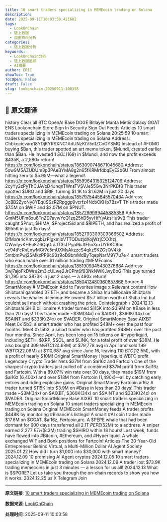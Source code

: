 ```yaml
---
title: 10 smart traders specializing in MEMEcoin trading on Solana
description: 
date: 2025-09-11T10:03:58.421682
tags:
  - LookOnChain
  - 链上数据
  - 加密货币分析
categories:
  - 链上数据分析
keywords:
  - LookOnChain分析
  - 链上数据追踪
  - AI摘要
author: ERIC
showToc: True
TocOpen: False
draft: False
slug: lookonchain-20250911-100358
---
```


## 📝 原文翻译

history Clear all BTC OpenAI Base DOGE Bitlayer Manta Metis Galaxy GOAT ENS Lookonchain Store Sign In Security Sign Out Feeds Articles 10 smart traders specializing in MEMEcoin trading on Solana 20:25:59 10 smart traders specializing in MEMEcoin trading on Solana Address: Chbkocicvare18YDjKYRSXNC1AdUNzKtV5n1ZCxGYSMQ Instead of #FOMO buying $Ban, this trader spotted an art meme token, $Mundi, created earlier than $Ban. He invested 1 $SOL($169) in $Mundi, and now the profit exceeds $435K, a 2,580x return! https://x.com/lookonchain/status/1863090748671045680 Address: 5ow9M5AZUDUm3p3PAeBYMA8g2n65fKRMrfdbqEyE2b6U From almost hitting zero to $5.95M—what a legend! https://x.com/lookonchain/status/1859964315325124709 Address: 2cyYy2zPyThCJAVcD4JhqnTWnsTVSVJe55Gw3NrPKBf8 This trader spotted $URO and $RIF, turning $1.1K to $1.62M in just 20 days. https://x.com/lookonchain/status/1857975445645570434 Address: 3cBB2ZyoNy8YEquSSzR2Rpggp9vcrfz4NcbCKHp7BzvT This trader made $7.5M on $WIF and $2.07M on $PNUT. https://x.com/lookonchain/status/1857289999445885358 Address: GmM5UFm8xu6TnZD7avwYcQ1zq25hD5yvHfYyAksHu9vB This trader caught $Pnut, $HIMA, $ProjectSid and $RIPETH, and has realized a profit of $955K in just 15 days! https://x.com/lookonchain/status/1852793309309366502 Address: DfMxre4cKmvogbLrPigxmibVTTQDuzjdXojWzjCXXhzj CWvdyvKHEu8Z6QqGraJT3sLPyp9bJfFhoXcxUYRKC8ou ve94tFcRnLnwMGf7e5mUXMyAkzzcS4qkzSKZGsQV4kk 5mtbmPwj2SMkxPP9c93s9oD9bmMdByTqepNarM9Y7u7e 4 smart traders who each made over $1 million trading #MEMEcoins https://x.com/lookonchain/status/1851909345430376684 Address: 3wj7ajoFkDWru2m3icULwe2JrCPht6f93NkNWKJwyBoG This guy turned $1,795 into $873K in just 2 days — a 490x return! https://x.com/lookonchain/status/1850412480360857868 Source # SmartMoney # MEMEcoin Add to Favorites image x Relevant content How Shibtoshi gambled 37 ETH and became a Shiba Inu billionaire Shibtoshi reveals the whales dilemma: He owned $5.7 billion worth of Shiba Inu but couldnt sell much without crashing the price. Cointelegraph / 2024.12.13 Shibtoshi SHIB billionaire A trader turned $115K into $3.9M on #Base in less than 20 days! This trader made ~$3M(34x) on $AIXBT, $360K(34x) on $SAINT and $333K(24x) on $VADER. Original SmartMoney Base AIXBT Meet 0x15b3, a smart trader who has profited $48M+ over the past four months. Meet 0x15b3, a smart trader who has profited $48M+ over the past four months. Since April, hes been long on 15 tokens on #Hyperliquid, including $ETH, $XRP, $SOL, and $LINK, for a total profit of over $38M. He also bought 309 $WBTC($24.68M) at $79,778 avg in April and sold 199 $WBTC($22.06M) at $110,687 avg since June 16, leaving 110 $BTC($12.5M), with a profit of nearly $10M! Original SmartMoney Hyperliquid WBTC profit Legendary Crypto Trader Nets $37M from $ai16z and Fartcoin One of the sharpest crypto traders just pulled off a combined $37M profit from $ai16z and Fartcoin. With a 89.07% win rate over 30 days, they made $19M from $ai16z (6,400x) and over $18M from Fartcoin (1,490x)—all by catching early entries and riding explosive gains. Original SmartMoney Fartcoin ai16z A trader turned $115K into $3.9M on #Base in less than 20 days! This trader made ~$3M(34x) on $AIXBT, $360K(34x) on $SAINT and $333K(24x) on $VADER. Original SmartMoney Base AIXBT 10 smart traders specializing in MEMEcoin trading on Solana 10 smart traders specializing in MEMEcoin trading on Solana Original MEMEcoin SmartMoney feeds A trader profits $448K by monitoring #Binance's listings! A smart #AI coin trader made $17.6M on $GOAT, $ai16z, $Fartcoin,$arc. A $PEPE whale that had been dormant for 600 days transferred all 2.1T $PEPE($52M) to a address. A sniper earned 2,277 $ETH ($8.3M) trading $SHIRO within 18 hours! Last week, funds have flowed into #Bitcoin, #Ethereum, and #Hyperliquid. A whale exchanged WIF and Bonk positions for Fartcoin! Articles The 30-Year-Old Entrepreneur Behind Virtual, a Multi-Million Dollar AI Agent Society 2025.01.22 How did I turn $1,000 into $30,000 with smart money? 2024.12.09 10 promising AI Agent cryptos 2024.12.05 10 smart traders specializing in MEMEcoin trading on Solana 2024.12.09 A trader lost $73.9K trading memecoins in just 3 minutes — a lesson for us all! 2024.12.13 What is $SPORE? Let us take you through the on-chain records to show you how it works. 2024.12.25 us X Telegram Join

---

**原文链接**: [10 smart traders specializing in MEMEcoin trading on Solana](https://www.lookonchain.com/articles/1029)

**数据来源**: [LookOnChain](https://www.lookonchain.com)

**处理时间**: 2025-09-11 10:03:58

